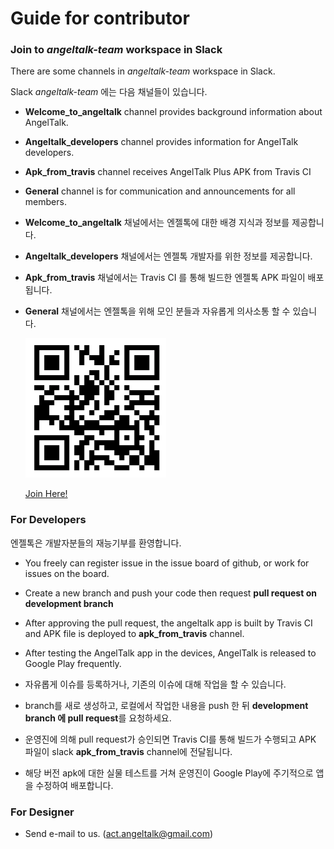 # Guide for contributor

### Join to _angeltalk-team_ workspace in Slack

There are some channels in _angeltalk-team_ workspace in Slack.

Slack _angeltalk-team_ 에는 다음 채널들이 있습니다.

* **Welcome_to_angeltalk** channel provides background information about AngelTalk.

* **Angeltalk_developers** channel provides information for AngelTalk developers.

* **Apk_from_travis** channel receives AngelTalk Plus APK from Travis CI

* **General** channel is for communication and announcements for all members.

* **Welcome_to_angeltalk** 채널에서는 엔젤톡에 대한 배경 지식과 정보를 제공합니다.

* **Angeltalk_developers** 채널에서는 엔젤톡 개발자를 위한 정보를 제공합니다.

* **Apk_from_travis** 채널에서는 Travis CI 를 통해 빌드한 엔젤톡 APK 파일이 배포됩니다.

* **General** 채널에서는 엔젤톡을 위해 모인 분들과 자유롭게 의사소통 할 수 있습니다.

  ![QR code](angeltalk_slack.png)

  [Join Here!](angeltalk-team.slack.com)

### For Developers

엔젤톡은 개발자분들의 재능기부를 환영합니다.

* You freely can register issue in the issue board of github, or work for issues on the board.

* Create a new branch and push your code then request **pull request on development branch**

* After approving the pull request, the angeltalk app is built by Travis CI and APK file is deployed to **apk_from_travis** channel.

* After testing the AngelTalk app in the devices, AngelTalk is released to Google Play frequently.

* 자유롭게 이슈를 등록하거나, 기존의 이슈에 대해 작업을 할 수 있습니다.

* branch를 새로 생성하고, 로컬에서 작업한 내용을 push 한 뒤 **development branch 에 pull request**를 요청하세요.

* 운영진에 의해 pull request가 승인되면 Travis CI를 통해 빌드가 수행되고 APK 파일이 slack **apk_from_travis** channel에 전달됩니다.

* 해당 버전 apk에 대한 실물 테스트를 거쳐 운영진이 Google Play에 주기적으로 앱을 수정하여 배포합니다.


### For Designer

* Send e-mail to us. (act.angeltalk@gmail.com)
